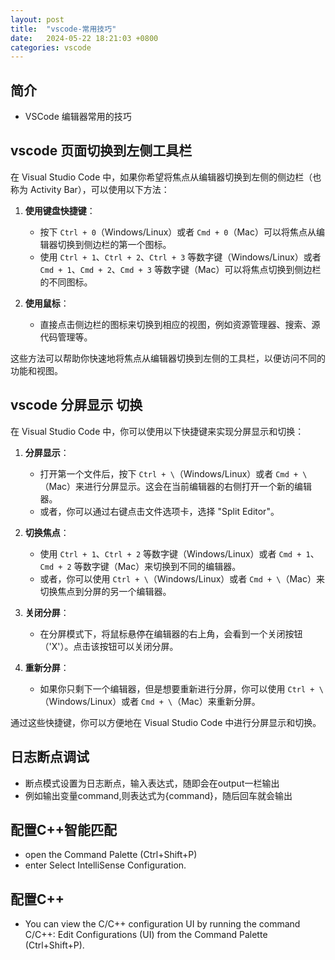 ```yaml
---
layout: post
title:  "vscode-常用技巧"
date:   2024-05-22 18:21:03 +0800
categories: vscode
---
```

## 简介

+ VSCode 编辑器常用的技巧

## vscode 页面切换到左侧工具栏

在 Visual Studio Code 中，如果你希望将焦点从编辑器切换到左侧的侧边栏（也称为 Activity Bar），可以使用以下方法：

1. **使用键盘快捷键**：
   - 按下 `Ctrl + 0`（Windows/Linux）或者 `Cmd + 0`（Mac）可以将焦点从编辑器切换到侧边栏的第一个图标。
   - 使用 `Ctrl + 1`、`Ctrl + 2`、`Ctrl + 3` 等数字键（Windows/Linux）或者 `Cmd + 1`、`Cmd + 2`、`Cmd + 3` 等数字键（Mac）可以将焦点切换到侧边栏的不同图标。

2. **使用鼠标**：
   - 直接点击侧边栏的图标来切换到相应的视图，例如资源管理器、搜索、源代码管理等。

这些方法可以帮助你快速地将焦点从编辑器切换到左侧的工具栏，以便访问不同的功能和视图。

## vscode 分屏显示 切换

在 Visual Studio Code 中，你可以使用以下快捷键来实现分屏显示和切换：

1. **分屏显示**：
   - 打开第一个文件后，按下 `Ctrl + \`（Windows/Linux）或者 `Cmd + \`（Mac）来进行分屏显示。这会在当前编辑器的右侧打开一个新的编辑器。
   - 或者，你可以通过右键点击文件选项卡，选择 "Split Editor"。

2. **切换焦点**：
   - 使用 `Ctrl + 1`、`Ctrl + 2` 等数字键（Windows/Linux）或者 `Cmd + 1`、`Cmd + 2` 等数字键（Mac）来切换到不同的编辑器。
   - 或者，你可以使用 `Ctrl + \`（Windows/Linux）或者 `Cmd + \`（Mac）来切换焦点到分屏的另一个编辑器。

3. **关闭分屏**：
   - 在分屏模式下，将鼠标悬停在编辑器的右上角，会看到一个关闭按钮（'X'）。点击该按钮可以关闭分屏。

4. **重新分屏**：
   - 如果你只剩下一个编辑器，但是想要重新进行分屏，你可以使用 `Ctrl + \`（Windows/Linux）或者 `Cmd + \`（Mac）来重新分屏。

通过这些快捷键，你可以方便地在 Visual Studio Code 中进行分屏显示和切换。

## 日志断点调试

+ 断点模式设置为日志断点，输入表达式，随即会在output一栏输出
+ 例如输出变量command,则表达式为{command}，随后回车就会输出

## 配置C++智能匹配

+ open the Command Palette (Ctrl+Shift+P) 
+ enter Select IntelliSense Configuration. 

## 配置C++

+ You can view the C/C++ configuration UI by running the command C/C++: Edit Configurations (UI) from the Command Palette (Ctrl+Shift+P).
